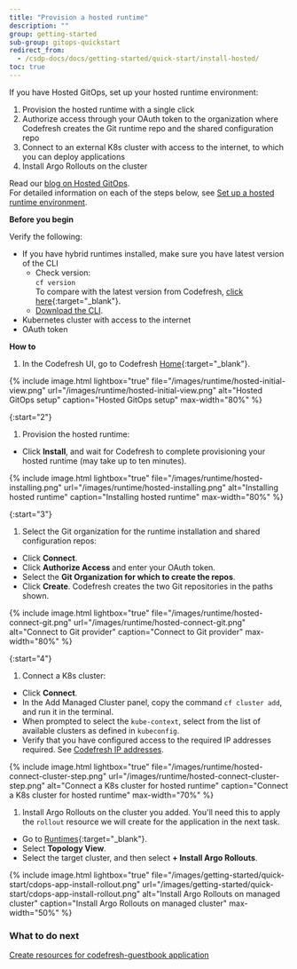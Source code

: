 ```yaml
---
title: "Provision a hosted runtime"
description: ""
group: getting-started
sub-group: gitops-quickstart
redirect_from:
  - /csdp-docs/docs/getting-started/quick-start/install-hosted/
toc: true
---
```


If you have Hosted GitOps, set up your hosted runtime environment:   

1. Provision the hosted runtime with a single click
1. Authorize access through your OAuth token to the organization where Codefresh creates the Git runtime repo and the shared configuration repo
1. Connect to an external K8s cluster with access to the internet, to which you can deploy applications 
1. Install Argo Rollouts on the cluster   

Read our [blog on Hosted GitOps](https://codefresh.io/blog/codefresh-upends-continuous-delivery-with-hosted-gitops-platform-featuring-dora-dashboards-and-first-class-integrations-for-ci/).  
For detailed information on each of the steps below, see [Set up a hosted runtime environment]({{site.baseurl}}/docs/runtime/hosted-runtime/).  

**Before you begin**  

Verify the following:  
* If you have hybrid runtimes installed, make sure you have latest version of the CLI
  * Check version:  
     `cf version`  
     To compare with the latest version from Codefresh, [click here](https://github.com/codefresh-io/cli-v2/releases){:target="\_blank"}.  
  * [Download the CLI]({{site.baseurl}}/docs/clients/csdp-cli/).
* Kubernetes cluster with access to the internet
* OAuth token 

**How to**
1. In the Codefresh UI, go to Codefresh [Home](https://g.codefresh.io/2.0/?time=LAST_7_DAYS){:target="\_blank"}.

{% include
image.html
lightbox="true"
file="/images/runtime/hosted-initial-view.png"
url="/images/runtime/hosted-initial-view.png"
alt="Hosted GitOps setup"
caption="Hosted GitOps setup"
max-width="80%"
%}

{:start="2"}
1. Provision the hosted runtime:
  * Click **Install**, and wait for Codefresh to complete provisioning your hosted runtime (may take up to ten minutes).

{% include
image.html
lightbox="true"
file="/images/runtime/hosted-installing.png"
url="/images/runtime/hosted-installing.png"
alt="Installing hosted runtime"
caption="Installing hosted runtime"
max-width="80%"
%}

{:start="3"}
1. Select the Git organization for the runtime installation and shared configuration repos:
  * Click **Connect**.
  * Click **Authorize Access** and enter your OAuth token.
  * Select the **Git Organization for which to create the repos**.
  * Click **Create**.
  Codefresh creates the two Git repositories in the paths shown.

  {% include 
image.html 
lightbox="true" 
file="/images/runtime/hosted-connect-git.png" 
url="/images/runtime/hosted-connect-git.png" 
alt="Connect to Git provider" 
caption="Connect to Git provider"
max-width="80%" 
%}

{:start="4"}
1. Connect a K8s cluster:
  * Click **Connect**.
  * In the Add Managed Cluster panel, copy the command `cf cluster add`, and run it in the terminal.  
  * When prompted to select the `kube-context`, select from the list of available clusters as defined in `kubeconfig`. 
  * Verify that you have configured access to the required IP addresses required. See [Codefresh IP addresses]({{site.baseurl}}/docs/administration/platform-ip-addresses/). 

{% include 
image.html 
lightbox="true" 
file="/images/runtime/hosted-connect-cluster-step.png" 
url="/images/runtime/hosted-connect-cluster-step.png" 
alt="Connect a K8s cluster for hosted runtime" 
caption="Connect a K8s cluster for hosted runtime"
max-width="70%" 
%}

1. Install Argo Rollouts on the cluster you added. You'll need this to apply the `rollout` resource we will create for the application in the next task.
  * Go to [Runtimes](https://g.codefresh.io/2.0/account-settings/runtimes){:target="\_blank"}.
  * Select **Topology View**.
  * Select the target cluster, and then select **+ Install Argo Rollouts**.

{% include 
   image.html 
   lightbox="true" 
   file="/images/getting-started/quick-start/cdops-app-install-rollout.png" 
   url="/images/getting-started/quick-start/cdops-app-install-rollout.png" 
   alt="Install Argo Rollouts on managed cluster" 
   caption="Install Argo Rollouts on managed cluster"
   max-width="50%" 
   %}

### What to do next
[Create resources for codefresh-guestbook application]({{site.baseurl}}/docs/getting-started/quick-start/create-app-specs) 

